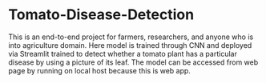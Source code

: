 # Tomato-Disease-Detection
This is an end-to-end project for farmers, researchers, and anyone who is into agriculture domain. Here model is trained through CNN and deployed via Streamlit trained to detect whether a tomato plant has a particular disease by using a picture of its leaf. The model can be accessed from web page by running on local host because this is web app.
